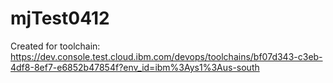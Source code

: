 # mjTest0412
Created for toolchain: https://dev.console.test.cloud.ibm.com/devops/toolchains/bf07d343-c3eb-4df8-8ef7-e6852b47854f?env_id=ibm%3Ays1%3Aus-south

